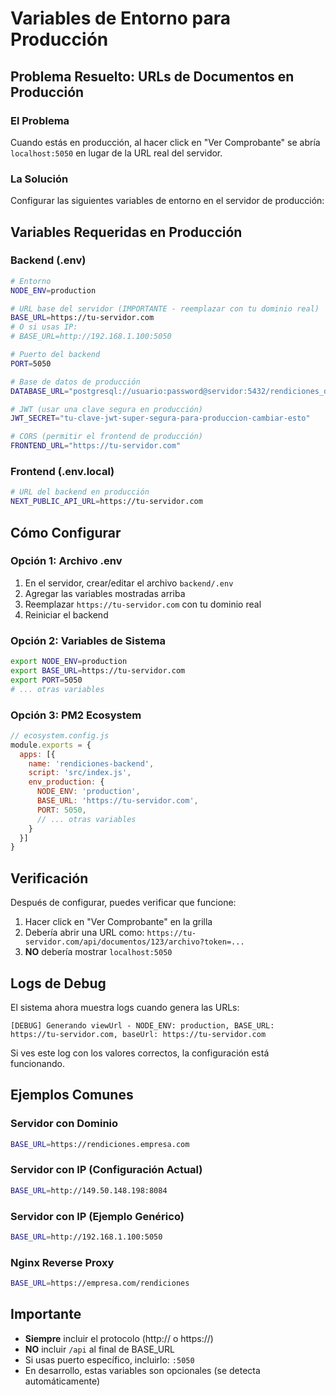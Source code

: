 # Variables de Entorno para Producción

## Problema Resuelto: URLs de Documentos en Producción

### El Problema
Cuando estás en producción, al hacer click en "Ver Comprobante" se abría `localhost:5050` en lugar de la URL real del servidor.

### La Solución
Configurar las siguientes variables de entorno en el servidor de producción:

## Variables Requeridas en Producción

### Backend (.env)
```bash
# Entorno
NODE_ENV=production

# URL base del servidor (IMPORTANTE - reemplazar con tu dominio real)
BASE_URL=https://tu-servidor.com
# O si usas IP:
# BASE_URL=http://192.168.1.100:5050

# Puerto del backend
PORT=5050

# Base de datos de producción
DATABASE_URL="postgresql://usuario:password@servidor:5432/rendiciones_db"

# JWT (usar una clave segura en producción)
JWT_SECRET="tu-clave-jwt-super-segura-para-produccion-cambiar-esto"

# CORS (permitir el frontend de producción)
FRONTEND_URL="https://tu-servidor.com"
```

### Frontend (.env.local)
```bash
# URL del backend en producción
NEXT_PUBLIC_API_URL=https://tu-servidor.com
```

## Cómo Configurar

### Opción 1: Archivo .env
1. En el servidor, crear/editar el archivo `backend/.env`
2. Agregar las variables mostradas arriba
3. Reemplazar `https://tu-servidor.com` con tu dominio real
4. Reiniciar el backend

### Opción 2: Variables de Sistema
```bash
export NODE_ENV=production
export BASE_URL=https://tu-servidor.com
export PORT=5050
# ... otras variables
```

### Opción 3: PM2 Ecosystem
```javascript
// ecosystem.config.js
module.exports = {
  apps: [{
    name: 'rendiciones-backend',
    script: 'src/index.js',
    env_production: {
      NODE_ENV: 'production',
      BASE_URL: 'https://tu-servidor.com',
      PORT: 5050,
      // ... otras variables
    }
  }]
}
```

## Verificación

Después de configurar, puedes verificar que funcione:

1. Hacer click en "Ver Comprobante" en la grilla
2. Debería abrir una URL como: `https://tu-servidor.com/api/documentos/123/archivo?token=...`
3. **NO** debería mostrar `localhost:5050`

## Logs de Debug

El sistema ahora muestra logs cuando genera las URLs:
```
[DEBUG] Generando viewUrl - NODE_ENV: production, BASE_URL: https://tu-servidor.com, baseUrl: https://tu-servidor.com
```

Si ves este log con los valores correctos, la configuración está funcionando.

## Ejemplos Comunes

### Servidor con Dominio
```bash
BASE_URL=https://rendiciones.empresa.com
```

### Servidor con IP (Configuración Actual)
```bash
BASE_URL=http://149.50.148.198:8084
```

### Servidor con IP (Ejemplo Genérico)
```bash
BASE_URL=http://192.168.1.100:5050
```

### Nginx Reverse Proxy
```bash
BASE_URL=https://empresa.com/rendiciones
```

## Importante
- **Siempre** incluir el protocolo (http:// o https://)
- **NO** incluir `/api` al final de BASE_URL
- Si usas puerto específico, incluirlo: `:5050`
- En desarrollo, estas variables son opcionales (se detecta automáticamente)